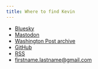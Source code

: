 ```yaml
---
title: Where to find Kevin
---
```


- [Bluesky](https://bsky.app/profile/kevinschaul.bsky.social)
- <a rel="me" href="https://mastodon.social/@kevinschaul">Mastodon</a>
- [Washington Post archive](https://www.washingtonpost.com/people/kevin-schaul/)
- [GitHub](https://www.github.com/kevinschaul)
- [RSS](/index.xml)
- firstname.lastname@gmail.com
